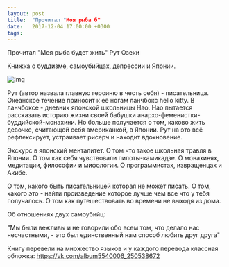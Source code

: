 ```yaml
---
layout: post
title:  "Прочитал "Моя рыба б"
date:   2017-12-04 17:00:00 +0300
tags:   
---
```


Прочитал "Моя рыба будет жить" Рут Озеки 

Книжка о буддизме, самоубийцах, депрессии и Японии. 

![img](https://pp.userapi.com/c841535/v841535559/3e408/gHGl_XMg3bU.jpg)

<!--excerpt-->

Рут (автор назвала главную героиню в честь себя) - писательница. Океанское течение приносит к её ногам ланчбокс hello kitty. В ланчбоксе - дневник японской школьницы Нао. Нао пытается рассказать историю жизни своей бабушки анархо-феменистки-буддийской-монахини. Но больше получается о том, каково жить девочке, считающей себя американкой, в Японии. Рут на это всё рефлексирует, устраивает рисерч и находит вдохновение. 

Экскурс в японский менталитет. О том что такое школьная травля в Японии. О том как себя чувствовали пилоты-камикадзе. О монахинях, медитации, философии и мифологии. О программистах, извращенцах и Акибе. 

О том, какого быть писательницей которая не может писать. О том, какого это - найти произведение которое лучше чем все что у тебя получалось. О том как путешествовать во времени не выходя из дома. 

Об отношениях двух самоубийц: 

"Мы были вежливы и не говорили обо всем том, что делало нас несчастными, - это был единственный нам способ любить друг друга"

Книгу перевели на множество языков и у каждого перевода классная обложка: https://vk.com/album5540006_250538672
